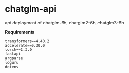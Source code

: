 # chatglm-api
api deployment of chatglm-6b, chatglm2-6b, chatglm3-6b

**Requirements**
```
transformers==4.40.2
accelerate==0.30.0
torch==2.3.0
fastapi
argparse
loguru
dotenv
```
